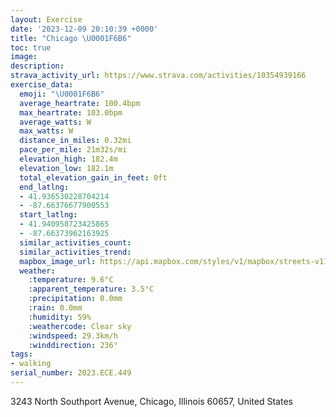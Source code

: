 ```yaml
---
layout: Exercise
date: '2023-12-09 20:10:39 +0000'
title: "Chicago \U0001F6B6"
toc: true
image:
description:
strava_activity_url: https://www.strava.com/activities/10354939166
exercise_data:
  emoji: "\U0001F6B6"
  average_heartrate: 100.4bpm
  max_heartrate: 103.0bpm
  average_watts: W
  max_watts: W
  distance_in_miles: 0.32mi
  pace_per_mile: 21m32s/mi
  elevation_high: 182.4m
  elevation_low: 182.1m
  total_elevation_gain_in_feet: 0ft
  end_latlng:
  - 41.936530228704214
  - -87.66376677900553
  start_latlng:
  - 41.940958723425865
  - -87.66373962163925
  similar_activities_count:
  similar_activities_trend:
  mapbox_image_url: https://api.mapbox.com/styles/v1/mapbox/streets-v11/static/path-5+787af2-1.0(%7Dk~~Fly%60vOP%40FBNVJDtAG),pin-s-s+e5b22e(-87.66375,41.93999),pin-s-f+89ae00(-87.66389,41.93929000000001)/auto/800x800?access_token=pk.eyJ1Ijoiam9zaGJlY2ttYW4iLCJhIjoiY205eWR2aDd1MWZ6djJrbXc4a3M0bWZleiJ9.XiG9OWkNcZk2QzjJbxLB4A
  weather:
    :temperature: 9.6°C
    :apparent_temperature: 3.5°C
    :precipitation: 0.0mm
    :rain: 0.0mm
    :humidity: 59%
    :weathercode: Clear sky
    :windspeed: 29.3km/h
    :winddirection: 236°
tags:
- walking
serial_number: 2023.ECE.449
---
```

3243 North Southport Avenue, Chicago, Illinois 60657, United States
